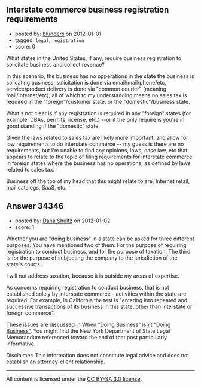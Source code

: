 ## Interstate commerce business registration requirements

- posted by: [blunders](https://stackexchange.com/users/-1/4764-blunders) on 2012-01-01
- tagged: `legal`, `registration`
- score: 0

What states in the United States, if any, require business registration to solicitate business and collect revenue?

In this scenario, the business has no opperations in the state the business is solicating business, solicitation is done via email/mail/phone/etc, service/product delivery is done via "common courier" (meaning mail/Internet/etc); all of which to my understanding means no sales tax is required in the "foreign"/customer state, or the "domestic"/business state.

What's not clear is if any registration is required in any "foreign" states (for example: DBAs, permits, license, etc.) --or if the only require is you're in good standing if the "domestic" state.

Given the laws related to sales tax are likely more important, and allow for low requirements to do interstate commerce -- my guess is there are no requirements, but I'm unable to find any opinions, laws, case law, etc that appears to relate to the topic of filing requirements for interstate commerce in foreign states where the business has no operations; as defined by laws related to sales tax.

Business off the top of my head that this might relate to are; Internet retail, mail catalogs, SaaS, etc.


## Answer 34346

- posted by: [Dana Shultz](https://stackexchange.com/users/-1/1841-dana-shultz) on 2012-01-02
- score: 1

<p>Whether you are "doing business" in a state can be asked for three different purposes. You have mentioned two of them: For the purpose of requiring registration to conduct business, and for the purpose of taxation. The third is for the purpose of subjecting the company to the jurisdiction of the state's courts.</p>

<p>I will not address taxation, because it is outside my areas of expertise.</p>

<p>As concerns requiring registration to conduct business, that is not established solely by interstate commerce - activities within the state are required. For example, in California the test is "entering into repeated and successive transactions of its business in this state, other than interstate or foreign commerce".</p>

<p>These issues are discussed in <a href="http://danashultz.com/blog/2011/04/04/when-doing-business-isnt-doing-business/" rel="nofollow">When “Doing Business” isn’t “Doing Business”</a>. You might find the New York Department of State Legal Memorandum referenced toward the end of that post particularly informative.</p>

<p>Disclaimer: This information does not constitute legal advice and does not establish an attorney-client relationship.</p>




---

All content is licensed under the [CC BY-SA 3.0 license](https://creativecommons.org/licenses/by-sa/3.0/).
